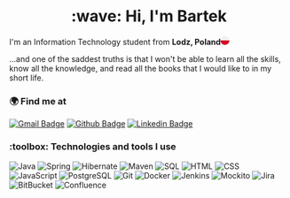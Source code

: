 <h1 align="center" >:wave: Hi, I'm Bartek</h1>

<p> I'm an Information Technology student from <b> Lodz, Poland</b><img src="https://github.com/bartlomiejgraczyk/bartlomiejgraczyk/blob/master/poland.png"/></p>
<p>...and one of the saddest truths is that I won't be able to learn all the skills, know all the knowledge, and read all the books that I would like to in my short life.</p>

<h3 align="left">🌍 Find me at</h3>

[![Gmail Badge](https://img.shields.io/badge/Gmail-D14836?style=for-the-badge&logo=gmail&logoColor=white&link=mailto:bgraczyk.mail@gmail.com)](mailto:bgraczyk.mail@gmail.com)
[![Github Badge](http://img.shields.io/badge/-Github-1b1f23?style=for-the-badge&logo=github&link=https://github.com/bartlomiejgraczyk)](https://github.com/bartlomiejgraczyk) 
[![Linkedin Badge](https://img.shields.io/badge/-LinkedIn-007ab9?style=for-the-badge&logo=Linkedin&logoColor=white&link=https://www.linkedin.com/in/bartlomiej-graczyk/)](https://www.linkedin.com/in/bartlomiej-graczyk/)

<h3 align="left"> :toolbox: Technologies and tools I use</h3>

<p>
  <img alt="Java" src="https://img.shields.io/badge/-Java-f29200?style=for-the-badge&logo=java&logoColor=white" />
  <img alt="Spring" src="https://img.shields.io/badge/-Spring-6cb33e?style=for-the-badge&logo=spring&logoColor=white" />
  <img alt="Hibernate" src="https://img.shields.io/badge/-Hibernate-bcae79?style=for-the-badge&logo=hibernate&logoColor=white" />
  <img alt="Maven" src="https://img.shields.io/badge/-Maven-2f93df?style=for-the-badge&logo=apache-maven&logoColor=white" />
  <img alt="SQL" src="https://img.shields.io/badge/-SQL-0072c6?style=for-the-badge&logo=databricks&logoColor=white" />
  <img alt="HTML" src="https://img.shields.io/badge/-HTML-f16528?style=for-the-badge&logo=html5&logoColor=white" />
  <img alt="CSS" src="https://img.shields.io/badge/-CSS-2a65f1?style=for-the-badge&logo=css3&logoColor=white" />
  <img alt="JavaScript" src="https://img.shields.io/badge/-JavaScript-fade34?style=for-the-badge&logo=javascript" />
  <img alt="PostgreSQL" src="https://img.shields.io/badge/-PostgreSQL-336791?style=for-the-badge&logo=postgresql&logoColor=white" />
  <img alt="Git" src="https://img.shields.io/badge/-Git-f05033?style=for-the-badge&logo=git&logoColor=white" />
  <img alt="Docker" src="https://img.shields.io/badge/-Docker-2496ed?style=for-the-badge&logo=docker&logoColor=white" />
  <img alt="Jenkins" src="https://img.shields.io/badge/-Jenkins-c33624?style=for-the-badge&logo=jenkins&logoColor=white" />
  <img alt="Mockito" src="https://img.shields.io/badge/-Mockito-6fa418?style=for-the-badge&logo=mockito&logoColor=white" />
  <img alt="Jira" src="https://img.shields.io/badge/-Jira-2684ff?style=for-the-badge&logo=jira&logoColor=white" />
  <img alt="BitBucket" src="https://img.shields.io/badge/-BitBucket-0052cc?style=for-the-badge&logo=BitBucket&logoColor=white" />
  <img alt="Confluence" src="https://img.shields.io/badge/-Confluence-253858?style=for-the-badge&logo=Confluence&logoColor=white" />
</p>
